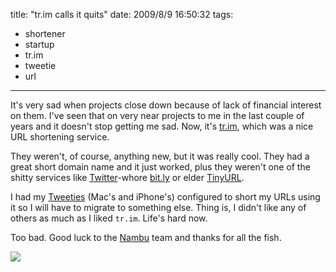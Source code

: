 title: "tr.im calls it quits"
date: 2009/8/9 16:50:32
tags:
- shortener
- startup
- tr.im
- tweetie
- url
---
It's very sad when projects close down because of lack of financial interest on them. I've seen that on very near projects to me in the last couple of years and it doesn't stop getting me sad. Now, it's [tr.im](http://tr.im), which was a nice URL shortening service.

They weren't, of course, anything new, but it was really cool. They had a great short domain name and it just worked, plus they weren't one of the shitty services like [Twitter](http://twitter.com)-whore [bit.ly](http://bit.ly/) or elder [TinyURL](http://tinyurl.com).

I had my [Tweeties](http://en.wikipedia.org/wiki/Tweetie) (Mac's and iPhone's) configured to short my URLs using it so I will have to migrate to something else. Thing is, I didn't like any of others as much as I liked `tr.im`. Life's hard now.

Too bad. Good luck to the [Nambu](https://techcrunch.com/tag/nambu-networks/) team and thanks for all the fish.

![](/old/axiombox/2009/08/Picture-17.png)
